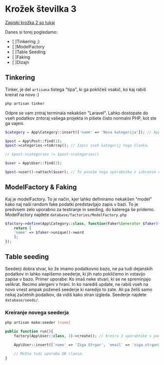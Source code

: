 # Krožek številka 3

[Zapiski krožka 2 so tukaj](https://github.com/ZigaStrgar/course-source-code/blob/master/notes/02.md)

Danes si torej pogledamo:
- [ ]Tinkering ;)
- [ ]ModelFactory
- [ ]Table Seeding
- [ ]Faking
- [ ]Dizajn

## Tinkering

Tinker, je del `artisana` tistega "tipa", ki ga pokličeš vsakič, ko kaj rabiš kreirat na novo :)

```bash
php artisan tinker
```

Odpre se vam zntraj terminala nekakšen "Laravel". Lahko dostopate do vseh podatkov zntoraj vašega projekta in pišete čisto normalni PHP, kot ste ga vajeni.

```php
$category = App\Category::insert(['name' => 'Nova kategorija']); // App\Category zaradi tega, ker je Category.php v App "namespace-u".

$post = App\Post::find(1);
$post->categories->toArray(); // Izpis vseh kategorij tega članka.

// $post->categories != $post->categories()

$user = App\User::find(2);

$post->user()->attach($user); // To poveže tega uporabnika z izbranim člankom.
```

## ModelFactory & Faking

Kaj je modelFactory. To je način, kjer lahko definiramo nekakšen "model" kako naj naši random fake podatki predstavljajo zapis v bazi. To je predvsem zelo uporabno za testiranje in seeding, do katerega še pridemo. ModelFactory najdete `database/factories/ModelFactory.php`

```php
$factory->define(App\Category::class, function(Faker\Generator $faker){
    return [
	'name' => $faker->unique()->word
    ];
});
```

## Table seeding

Seederji dobra stvar, ko že imamo podatkovno bazo, ne pa tudi dejanskih podatkov in lahko napišemo seederje, ki jih nato pokličemo in vstavijo zapise v bazo. Primer uporabe: Ko imaš neke stvari, ki se ne spreminjajo velikrat. Recimo alergeni v hrani. In ko narediš update, ne rabiš vseh na novo vnest ampak poženeš seederje ki naredijo to zate. Ali pa želiš samo nekaj začetnih podatkov, da vidiš kako stran izgleda. Seederje najdete `database/seeds/`.

### Kreiranje novega seederja

```bash
php artisan make:seeder [name]
```

```php
public function run(){
    factory(App\User::class, 3)->create(); // Kreira 3 uporabnike s pomočjo modelFactory definicije.

    App\User::insert(['name' => 'Ziga Strgar', 'email' => 'ziga.strgar@gmail.com', 'password' => bcrypt('mypass')]); // Alternativa

    // Možna tudi uporaba DB classa.
}
```

